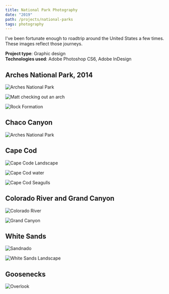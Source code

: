 ```yaml
---
title: National Park Photography
date: "2019"
path: /projects/national-parks
tags: photography
---
```


I've been fortunate enough to roadtrip around the United States a few times. These images reflect those journeys.

**Project type**: Graphic design <br/>
**Technologies used**: Adobe Photoshop CS6, Adobe InDesign

## Arches National Park, 2014

![Arches National Park](../../images/arch.jpg)

![Matt checking out an arch](../../images/matt-arch.jpg)

![Rock Formation](../../images/rock-formation.jpg)

## Chaco Canyon
![Arches National Park](../../images/blue-lizard.jpg)

## Cape Cod
![Cape Code Landscape](../../images/capecod1.jpg)

![Cape Cod water](../../images/capecod2.jpg)

![Cape Cod Seagulls](../../images/capecod3.jpg)

## Colorado River and Grand Canyon
![Colorado River](../../images/colorado.jpg)

![Grand Canyon](../../images/grandcanyon2.jpg)

## White Sands
![Sandnado](../../images/sandnado.jpg)

![White Sands Landscape](../../images/white-sands.jpg)

## Goosenecks
![Overlook](../../images/sarah-at-goosenecks.jpg)